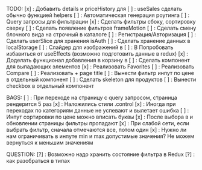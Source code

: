 TODO:
[х] : Добавить details и priceHistory для <Products/>
[ ] : useSales сделать обычно функцией helpers
[ ] : Автоматическая генерация роутинга
[ ] : Query запросы для фильтрации
[x] : Сделать фильтры сбоку, сортировку сверху
[ ] : Сделать появление фильтров frameMotion
[ ] : Сделать смену блочного вида на строчный в каталоге
[ ] : Регистрация/Авторизация
[ ] : Сделать userSlice для хранения isAuth
[ ] : Сделать хранение данных в localStorage
[ ] : Слайдер для изображений в <Product/>
[ ] : В <Product/> Попробовать избавиться от useEffects (возможно подготовить данные в redux)
[x] : Доделать функционал добавления в корзину в <Product/>
[ ] : Сделать компонент для выпадающих элементов
[x] : Реализовать Favorites
[ ] : Реализовать Compare
[ ] : Реализовать <Breadcrumbs/> + page title
[ ] : Вынести фильтр инпут по цене в отдельный компонент
[ ] : Сделать skeleton для продуктов
[ ] : <CatalogFilters/> Вынести checkbox в отдельный компонент

BAGS:
[ ] : При переходе на страницу с query запросом, страница рендерится 5 раз
[x] : Наложились стили .control
[x] : Иногда при переходах по категориям данные не успевают и вылетает ошибка
[ ] : Инпут сортировки по цене можно вписать буквы
[x] : После выбора в <CatalogFilters/> и обновлении страницы фильтры пропадают
[x] : При слабой сети, если выбрать фильтр, сначала отмечаются все, потом один
[x] : Нужно ли нам ограничивать в инпуте min и max допустимые значения? Не можем вернуться к меньшим значениям

QUESTION: 
[?] : Возможно надо хранить состояние фильтра в Redux
[?] : <AddToButton/> как разобраться в типах